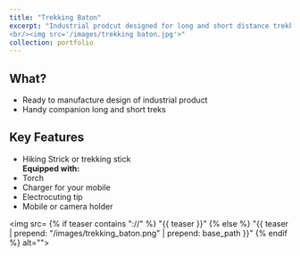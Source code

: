 ```yaml
---
title: "Trekking Baton"
excerpt: "Industrial prodcut designed for long and short distance trekking which is equipped with torch, electrocutor, mobile holder and charger, and the hiking stick. 
<br/><img src='/images/trekking baton.jpg'>"
collection: portfolio
---
```


## What? 
+ Ready to manufacture design of industrial product
+ Handy companion long and short treks

## Key Features 

+ Hiking Strick or trekking stick 
<br/><b>Equipped with:</b> 
+ Torch
+ Charger for your mobile
+ Electrocuting tip
+ Mobile or camera holder

 <img src=
          {% if teaser contains "://" %}
            "{{ teaser }}"
          {% else %}
            "{{ teaser | prepend: "/images/trekking_baton.png" | prepend: base_path }}"
          {% endif %}
          alt="">
      </div>
